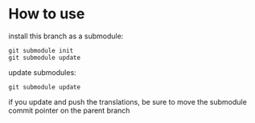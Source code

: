 # How to use

install this branch as a submodule:

	git submodule init
	git submodule update
	
update submodules:

	git submodule update
	
if you update and push the translations, be sure to move the submodule commit pointer on the parent branch
